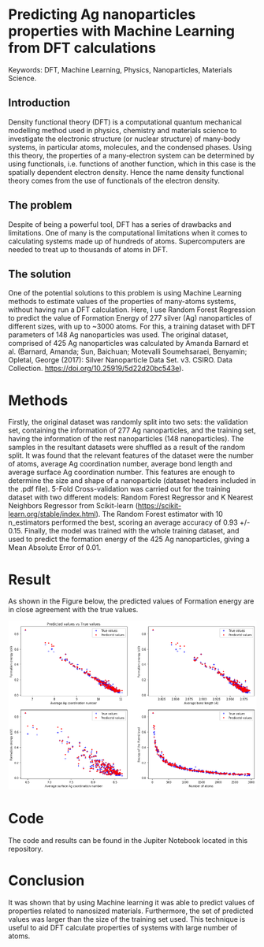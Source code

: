 # Predicting Ag nanoparticles properties with Machine Learning from DFT calculations
Keywords: DFT, Machine Learning, Physics, Nanoparticles, Materials Science.

## Introduction

Density functional theory (DFT) is a computational quantum mechanical modelling method used in physics, chemistry and materials science to investigate the electronic structure (or nuclear structure) of many-body systems, in particular atoms, molecules, and the condensed phases. Using this theory, the properties of a many-electron system can be determined by using functionals, i.e. functions of another function, which in this case is the spatially dependent electron density. Hence the name density functional theory comes from the use of functionals of the electron density. 

## The problem

Despite of being a powerful tool, DFT has a series of drawbacks and limitations. One of many is the computational limitations when it comes to calculating systems made up of hundreds of atoms. Supercomputers are needed to treat up to thousands of atoms in DFT. 

## The solution

One of the potential solutions to this problem is using Machine Learning methods to estimate values of the properties of many-atoms systems, without having run a DFT calculation. Here, I use Random Forest Regression to predict the value of Formation Energy of 277 silver (Ag) nanoparticles of different sizes, with up to ~3000 atoms.  For this, a training dataset with DFT parameters of 148 Ag nanoparticles was used. The original dataset, comprised of 425 Ag nanoparticles was calculated by Amanda Barnard et al. (Barnard, Amanda; Sun, Baichuan; Motevalli Soumehsaraei, Benyamin; Opletal, George (2017): Silver Nanoparticle Data Set. v3. CSIRO. Data Collection. https://doi.org/10.25919/5d22d20bc543e).

# Methods

Firstly, the original dataset was randomly split into two sets: the validation set, containing the information of 277 Ag nanoparticles, and the training set, having the information of the rest nanoparticles (148 nanoparticles). The samples in the resultant datasets were shuffled as a result of the random split. It was found that the relevant features of the dataset were the number of atoms, average Ag coordination number, average bond length and average surface Ag coordination number. This features are enough to determine the size and shape of a nanoparticle (dataset headers included in the .pdf file). 5-Fold Cross-validation was carried out for the training dataset with two different models: Random Forest Regressor and K Nearest Neighbors Regressor from Scikit-learn (https://scikit-learn.org/stable/index.html). The Random Forest estimator with 10 n_estimators performed the best, scoring an average accuracy of 0.93 +/- 0.15. Finally, the model was trained with the whole training dataset, and used to predict the formation energy of the 425 Ag nanoparticles, giving a Mean Absolute Error of 0.01.

# Result

As shown in the Figure below, the predicted values of Formation energy are in close agreement with the true values.

![Predicted and true values of Formation energy.](pred.png)

# Code

The code and results can be found in the Jupiter Notebook located in this repository.

# Conclusion

It was shown that by using Machine learning it was able to predict values of properties related to nanosized materials. Furthermore, the set of predicted values was larger than the size of the training set used. This technique is useful to aid DFT calculate properties of systems with large number of atoms. 


